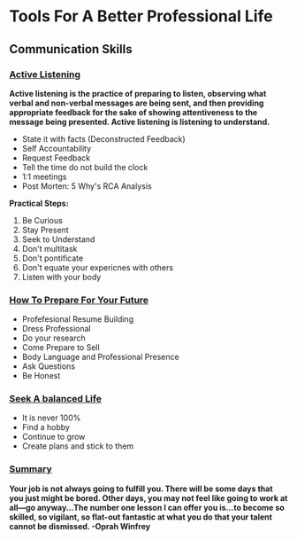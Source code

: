 # Tools For A Better Professional Life

## Communication Skills

### <ins>Active Listening</ins>

**Active listening is the practice of preparing to listen, observing what verbal and non-verbal messages are being sent, and then providing appropriate feedback for the sake of showing attentiveness to the message being presented. Active listening is listening to understand.**

- State it with facts (Deconstructed Feedback)
- Self Accountability
- Request Feedback
- Tell the time do not build the clock
- 1:1 meetings
- Post Morten: 5 Why's RCA Analysis

**Practical Steps:**

1) Be Curious
2) Stay Present
3) Seek to Understand
4) Don't multitask
5) Don't pontificate
6) Don't equate your expericnes with others
7) Listen with your body

### <ins>How To Prepare For Your Future</ins>

- Profefesional Resume Building
- Dress Professional
- Do your research
- Come Prepare to Sell
- Body Language and Professional Presence
- Ask Questions
- Be Honest

### <ins>Seek A balanced Life</ins>

- It is never 100%
- Find a hobby
- Continue to grow
- Create plans and stick to them

### <ins>Summary</ins>

**Your job is not always going to fulfill you. There will be some days that you just might be bored. Other days, you may not feel like going to work at all—go anyway…The number one lesson I can offer you is…to become so skilled, so vigilant, so flat-out fantastic at what you do that your talent cannot be dismissed.
-Oprah Winfrey**
  
